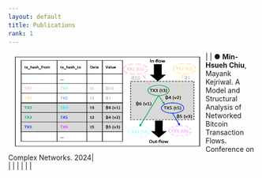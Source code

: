 ```yaml
---
layout: default
title: Publications
rank: 1
---
```

|<img style="float: left;" src="/assets/images/publications/btc.png" width="400" height="200"> | ●	**Min-Hsueh Chiu**, Mayank Kejriwal. A Model and Structural Analysis of Networked Bitcoin Transaction Flows. Conference on Complex Networks. 2024|  
|   |   |
|   |   |